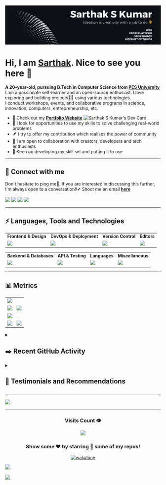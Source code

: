 <!---
Please consider starring the repo if you find this useful in any manner
or use it. It helps me a lot.
-->
<img src='README_Banner.png' alt="banner"></img>
# Hi, I am <a href = "https://linkedin.com/in/sarthakskumar">Sarthak</a>. Nice to see you here 👋
<b>A 20-year-old, pursuing B.Tech in Computer Science from [PES University](https://www.pes.edu)</b><br>
I am a passionate self-learner and an open-source enthusiast. I love exploring and building projects👨‍💻 using various technologies.<br>
I conduct workshops, events, and collaborative programs in science, innovation, computers, entrepreneurship, etc.

<a href = "https://app.daily.dev/sarthakskumar"><img align = "right" src="https://api.daily.dev/devcards/4acca7dd7d934f94b0b4753f12c44494.png?r=nmz" width="250" alt="Sarthak S Kumar's Dev Card"></a>

- 🔭 Check out my <a href="https://sarthakskumar.com"><b>Portfolio Website</b></a>
- 🌱 I look for opportunities to use my skills to solve challenging real-world problems
- 🪶 I try to offer my contribution which realises the power of community
- 👯 I am open to collaboration with creators, developers and tech enthusiasts
- 🚢 Keen on developing my skill set and putting it to use<be>

<hr>

## 📩 Connect with me
Don't hesitate to ping me🤝. If you are interested in discussing this further, I'm always open to a conversation!!✔ Shoot me an email <a href = "mailto:sskworld9742@gmail.com"><b>here</b><br><br>
<a href = "https://linkedin.com/in/sarthakskumar"><img src = "https://skillicons.dev/icons?i=linkedin&theme=dark" height = 38></a>
<a href = "https://instagram.com/sarthakskumar"><img src = "https://skillicons.dev/icons?i=instagram&theme=dark" height = 38></a>
<a href = "https://discordapp.com/users/907567549410050078"><img src = "https://skillicons.dev/icons?i=discord&theme=dark" height = 38></a>
<a href = "https://twitter.com/SarthakSKumar2"><img src = "https://skillicons.dev/icons?i=twitter&theme=dark" height = 38></a>
	
<hr>

## ⚡ Languages, Tools and Technologies
	
<table>
<tr>
	<td><strong>Frontend & Design</strong></td>
	<td><strong>DevOps & Deployment</strong></td>
	<td><strong>Version Control</strong></td>
	<td><strong>Editors</strong></td>
</tr>
<tr>
	<td><img src = "https://skillicons.dev/icons?i=js,react,redux,nextjs,bootstrap,materialui,tailwindcss,emotion,styledcomponents,figma" ></td>
	<td><img src = "https://skillicons.dev/icons?i=docker,aws,githubactions,netlify,heroku,vercel,gcp&theme=dark"></td>
	<td><img src = "https://skillicons.dev/icons?i=git,github,gitlab,bash&theme=dark"></td>
	<td><img src = "https://skillicons.dev/icons?i=vscode,codepen&theme=dark"></td>
</tr>
</table>
<table>
<tr>
	<td><strong>Backend & Databases</strong></td>
	<td><strong>API & Testing</strong></td>
	<td><strong>Languages</strong></td>
	<td><strong>Miscellaneous</strong></td>
</tr>
<tr>
	<td><img src = "https://skillicons.dev/icons?i=nodejs,flask,postgresql,mysql,sequelize,mongodb,express,firebase&theme=dark"></td>
	<td><img src = "https://skillicons.dev/icons?i=postman,graphql,supabase&theme=dark"></td>
	<td><img src = "https://skillicons.dev/icons?i=c,cpp,py&theme=dark"></td>
	<td><img src = "https://skillicons.dev/icons?i=md,raspberrypi,arduino,linux&theme=dark"></td>
</tr>
</table>
<hr>

## 📊 Metrics
<table>
	<tr>
		<td colspan = "2"><a href = "https://sarthakskumar.bio.link"><img src="https://github-readme-activity-graph.vercel.app/graph?username=SarthakSKumar&bg_color=2e3440&hide_border=true&point=false&line=88c0d0&radius=8&area=true&area_color=88c0d0&title_color=ffffff&color=ffffff"></a></td>
	</tr>
	<tr>
		<td><a href="https://linkedin.com/in/sarthakskumar"><img src="https://github-readme-stats.vercel.app/api?username=SarthakSKumar&hide_border=true&include_all_commits=true&count_private=true&show_icons=true&line_height=20&theme=nord"></a></td>
		<td><a href="https://wakatime.com/@sarthakskumar"><img src="https://github-readme-stats.vercel.app/api/wakatime?username=sarthakskumar&langs_count=6&hide_border=true&border_radius=4.5&layout=compact&theme=nord"></a></td>
	</tr>
	<tr>
		<td colspan = "2"><a href="https://instagram.com/sarthakskumar"><img width=100% src="https://github-profile-trophy.vercel.app/?username=SarthakSKumar&hide_border=true&count_private=true&column=-1&theme=nord&no-frame=true"></a></td>
	</tr>
	<tr>
		<td><a href="https://wakatime.com/@sarthakskumar"><img src="https://wakatime.com/share/@sarthakskumar/7d17f360-8efd-4581-8466-2a44cd850351.svg"></a>			</td>
		<td><a href="https://wakatime.com/@sarthakskumar"><img src="https://wakatime.com/share/@sarthakskumar/2b3045cc-3591-4c2d-bc9e-9218d8fd8117.svg"></a>			</td>
	</tr>
	</table>
<details>
<summary><h2>✒️ Recent GitHub Activity</h1></summary>
	
<!--START_SECTION:activity-->
1. 🗣 Commented on [#17](https://github.com/SarthakSKumar/QuickSend/issues/17#issuecomment-1788621673) in [SarthakSKumar/QuickSend](https://github.com/SarthakSKumar/QuickSend)
2. 🔒 Closed issue [#17](https://github.com/SarthakSKumar/QuickSend/issues/17) in [SarthakSKumar/QuickSend](https://github.com/SarthakSKumar/QuickSend)
3. 🔒 Closed issue [#13](https://github.com/SarthakSKumar/QuickSend/issues/13) in [SarthakSKumar/QuickSend](https://github.com/SarthakSKumar/QuickSend)
4. 🗣 Commented on [#13](https://github.com/SarthakSKumar/QuickSend/issues/13#issuecomment-1788621057) in [SarthakSKumar/QuickSend](https://github.com/SarthakSKumar/QuickSend)
5. 🎉 Merged PR [#23](https://github.com/SarthakSKumar/QuickSend/pull/23) in [SarthakSKumar/QuickSend](https://github.com/SarthakSKumar/QuickSend)
<!--END_SECTION:activity-->
  </b>
</details>
<details>
<summary><h2>📝 Testimonials and Recommendations</h2></summary>
<table>
	<tr align="center">
		<td><b>Name</b></td>
		<td><b>Thoughts</b></td>
		<td><b>Designation/Activity</b></td>
	</tr>
	<tr>
		<td><a href="https://www.linkedin.com/in/bilal-meccai-a3b6a7168"><b>Bilal Meccai</b></a></td>
		<td>Sarthak is a very determined individual who is very knowledgeable In his domain of programming. I got the opportunity to learn Python programming hosted by Sarthak and his team ( fusion) where I got to experience basics to advance levels of Python programming. Sarthak is also a Keen learner and can give guidance when it comes to Web development. A robust personality. Would highly recommend Sarthak.</td>
		<td>DevOps Engineer | Information System Administration</td>
	</tr>
	<tr>
		<td><a href="https://www.linkedin.com/in/vikram-sujive"><b>Vikram Sujive</b></a></td>
		<td>Sarthak has helped design several promotional materials and creative assets for our college club, Shunya and its events of various scales. As the former Head of Design of the club, I have had the pleasure of working closely with Sarthak on several occasions, and his creativity, attention to detail, and professionalism have always made him one of the leading designers/ club members.

Sarthak has an exceptional ability to take whatever resources and turn them into visually stunning designs. He has consistently delivered high-quality work, often exceeding our expectations, and has always been willing to go the extra mile to ensure that we are satisfied with the final product. There have been occasions where he has learnt the basics of software in order to get a design done in a specific manner. He is also very open to suggestions/ feedback and is very trustworthy.</td>
		<td>Transportation Mobility Systems Engineer</td>
	</tr>
	<tr>
		<td><a href="https://www.linkedin.com/in/ritika-chauhan-687055208"><b>Ritika Chauhan</b></a></td>
		<td>Sarthak joined CS Mock as a campus manager, and he outshone from day one. His dedication towards work and work ethic are commendable. 
He was very proactive and a great team player throughout his internship. 
He always gave suggestions in ways the work culture can be improved for the company and to become more accommodating for all.
I will be more than happy to recommend Sarthak if you are looking for someone with enduring dedication towards his work.</td>
		<td>HR Executive</td>
	</tr>
	<tr>
		<td><a href="https://www.linkedin.com/in/rajath-01b605213"><b>Rajath Kumar J</b></a></td>
		<td>If anyone is looking for a creative-minded programmer then you must take a look at Sarthak's profile. My work experience with Sarthak was filled with the right guidance and satisfaction. A mentor, coder and a person with a golden heart</td>
		<td>Digital Marketing, Copywriting</td>
	</tr>
	<tr>
		<td><a href="https://www.linkedin.com/in/sherone-d-souza-9a497b180"><b>Sherone D'Souza</b></a></td>
		<td>Talented yet creative, Sarthak is an out-of-the-box thinker and a great leader. He is indeed a pleasure to work with.
Besides having a great sense of humor he is a systematic organizer and an innovative programmer.
If you're looking for anyone to spice up your experience, Sarthak is who I would recommend.</td>
		<td>CSE Student, MIT Manipal</td>
	</tr>
</table>
</details>
<hr>
<a href = "https://www.holopin.io/@sarthakskumar"><img src = "https://holopin.me/sarthakskumar"></a>
<hr>
<div align = "center">
<h3><b>Visits Count 👁️</b></h3>
<img width = 25% src = "https://profile-counter.glitch.me/{SarthakSKumar}/count.svg">
 
### Show some ❤️ by starring 🌟 some of my repos!

[![wakatime](https://wakatime.com/badge/user/b17387c5-a507-422c-9357-f0ea781c2266.svg)](https://wakatime.com/@b17387c5-a507-422c-9357-f0ea781c2266)
</div>
<img src="https://user-images.githubusercontent.com/73097560/115834477-dbab4500-a447-11eb-908a-139a6edaec5c.gif">

![](https://hit.yhype.me/github/profile?user_id=81763561)

